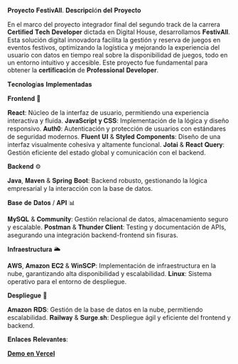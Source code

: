 𝐏𝐫𝐨𝐲𝐞𝐜𝐭𝐨 𝐅𝐞𝐬𝐭𝐢𝐯𝐀𝐥𝐥.
𝐃𝐞𝐬𝐜𝐫𝐢𝐩𝐜𝐢ó𝐧 𝐝𝐞𝐥 𝐏𝐫𝐨𝐲𝐞𝐜𝐭𝐨

En el marco del proyecto integrador final del segundo track de la carrera 𝐂𝐞𝐫𝐭𝐢𝐟𝐢𝐞𝐝 𝐓𝐞𝐜𝐡 𝐃𝐞𝐯𝐞𝐥𝐨𝐩𝐞𝐫 dictada en Digital House, desarrollamos 𝐅𝐞𝐬𝐭𝐢𝐯𝐀𝐥𝐥. Esta solución digital innovadora facilita la gestión y reserva de juegos en eventos festivos, optimizando la logística y mejorando la experiencia del usuario con datos en tiempo real sobre la disponibilidad de juegos, todo en un entorno intuitivo y accesible. Este proyecto fue fundamental para obtener la 𝐜𝐞𝐫𝐭𝐢𝐟𝐢𝐜𝐚𝐜𝐢ó𝐧 de 𝐏𝐫𝐨𝐟𝐞𝐬𝐬𝐢𝐨𝐧𝐚𝐥 𝐃𝐞𝐯𝐞𝐥𝐨𝐩𝐞𝐫.

𝐓𝐞𝐜𝐧𝐨𝐥𝐨𝐠í𝐚𝐬 𝐈𝐦𝐩𝐥𝐞𝐦𝐞𝐧𝐭𝐚𝐝𝐚𝐬

𝐅𝐫𝐨𝐧𝐭𝐞𝐧𝐝 🎨 

𝐑𝐞𝐚𝐜𝐭: Núcleo de la interfaz de usuario, permitiendo una experiencia interactiva y fluida.
𝐉𝐚𝐯𝐚𝐒𝐜𝐫𝐢𝐩𝐭 𝐲 𝐂𝐒𝐒: Implementación de la lógica y diseño responsivo.
𝐀𝐮𝐭𝐡𝟎: Autenticación y protección de usuarios con estándares de seguridad modernos.
𝐅𝐥𝐮𝐞𝐧𝐭 𝐔𝐈 & 𝐒𝐭𝐲𝐥𝐞𝐝 𝐂𝐨𝐦𝐩𝐨𝐧𝐞𝐧𝐭𝐬: Diseño de una interfaz visualmente cohesiva y altamente funcional.
𝐉𝐨𝐭𝐚𝐢 & 𝐑𝐞𝐚𝐜𝐭 𝐐𝐮𝐞𝐫𝐲: Gestión eficiente del estado global y comunicación con el backend.

𝐁𝐚𝐜𝐤𝐞𝐧𝐝 ⚙️

𝐉𝐚𝐯𝐚, 𝐌𝐚𝐯𝐞𝐧 & 𝐒𝐩𝐫𝐢𝐧𝐠 𝐁𝐨𝐨𝐭: Backend robusto, gestionando la lógica empresarial y la interacción con la base de datos.

𝐁𝐚𝐬𝐞 𝐝𝐞 𝐃𝐚𝐭𝐨𝐬 / 𝐀𝐏𝐈 📊 

𝐌𝐲𝐒𝐐𝐋 & 𝐂𝐨𝐦𝐦𝐮𝐧𝐢𝐭𝐲: Gestión relacional de datos, almacenamiento seguro y escalable.
𝐏𝐨𝐬𝐭𝐦𝐚𝐧 & 𝐓𝐡𝐮𝐧𝐝𝐞𝐫 𝐂𝐥𝐢𝐞𝐧𝐭: Testing y documentación de APIs, asegurando una integración backend-frontend sin fisuras.

𝐈𝐧𝐟𝐫𝐚𝐞𝐬𝐭𝐫𝐮𝐜𝐭𝐮𝐫𝐚 🌥️

𝐀𝐖𝐒, 𝐀𝐦𝐚𝐳𝐨𝐧 𝐄𝐂𝟐 & 𝐖𝐢𝐧𝐒𝐂𝐏: Implementación de infraestructura en la nube, garantizando alta disponibilidad y escalabilidad.
𝐋𝐢𝐧𝐮𝐱: Sistema operativo para el entorno de despliegue.

𝐃𝐞𝐬𝐩𝐥𝐢𝐞𝐠𝐮𝐞 🚀 

𝐀𝐦𝐚𝐳𝐨𝐧 𝐑𝐃𝐒: Gestión de la base de datos en la nube, permitiendo escalabilidad.
𝐑𝐚𝐢𝐥𝐰𝐚𝐲 & 𝐒𝐮𝐫𝐠𝐞.𝐬𝐡: Despliegue ágil y eficiente del frontend y backend.

𝐄𝐧𝐥𝐚𝐜𝐞𝐬 𝐑𝐞𝐥𝐞𝐯𝐚𝐧𝐭𝐞𝐬:

[𝐃𝐞𝐦𝐨 𝐞𝐧 𝐕𝐞𝐫𝐜𝐞𝐥](https://festivall-juan-manuel-s-projects-aa10712c.vercel.app/)
